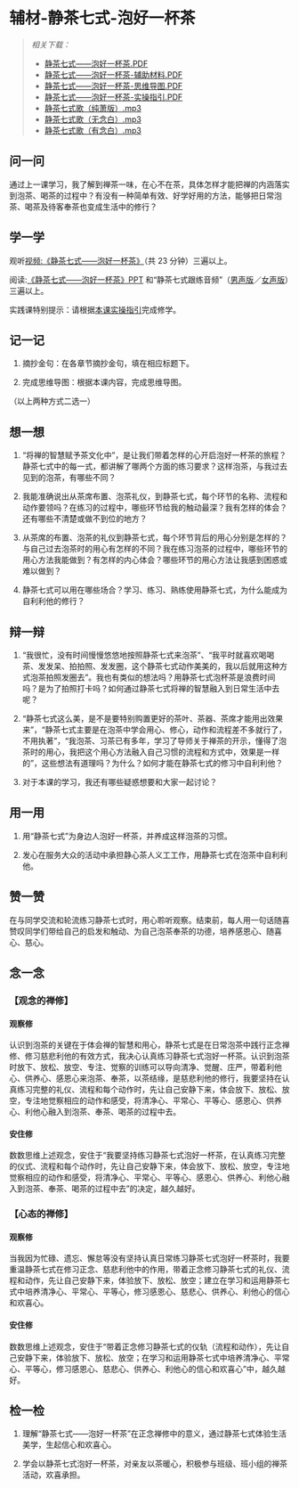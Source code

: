 # 辅材-静茶七式-泡好一杯茶

>
> _相关下载：_
>
> - [静茶七式——泡好一杯茶.PDF](静茶七式——泡好一杯茶.pdf)
> - [静茶七式——泡好一杯茶-辅助材料.PDF](静茶七式——泡好一杯茶-辅助材料.pdf)
> - [静茶七式——泡好一杯茶-思维导图.PDF](静茶七式——泡好一杯茶-思维导图.pdf)
> - [静茶七式——泡好一杯茶-实操指引.PDF](静茶七式——泡好一杯茶-实操指引.pdf)
> - [静茶七式歌（纯萧版）.mp3](静茶七式歌（纯萧版）.mp3)
> - [静茶七式歌（无念白）.mp3](静茶七式歌（无念白）.mp3)
> - [静茶七式歌（有念白）.mp3](静茶七式歌（有念白）.mp3)


## 问一问

通过上一课学习，我了解到禅茶一味，在心不在茶，具体怎样才能把禅的内涵落实到泡茶、喝茶的过程中？有没有一种简单有效、好学好用的方法，能够把日常泡茶、喝茶及待客奉茶也变成生活中的修行？

## 学一学

观听[视频:《静茶七式——泡好一杯茶》](https://www.youtube.com/watch?v=bB4IU3GL7jA)（共 23 分钟）三遍以上。

阅读:[《静茶七式——泡好一杯茶》PPT](静茶七式——泡好一杯茶.pdf) 和“静茶七式跟练音频”（[男声版](静茶七式跟练音频（男声版）.mp3)／[女声版](静茶七式跟练音频（女声版）.mp3)）三遍以上。

实践课特别提示：请根据[本课实操指引](./静茶七式-实操指引)完成修学。

## 记一记

1. 摘抄金句：在各章节摘抄金句，填在相应标题下。

2. 完成思维导图：根据本课内容，完成思维导图。

（以上两种方式二选一）

## 想一想

1. “将禅的智慧赋予茶文化中”，是让我们带着怎样的心开启泡好一杯茶的旅程？静茶七式中的每一式，都讲解了哪两个方面的练习要求？这样泡茶，与我过去见到的泡茶，有哪些不同？

2. 我能准确说出从茶席布置、泡茶礼仪，到静茶七式，每个环节的名称、流程和动作要领吗？在练习的过程中，哪些环节给我的触动最深？我有怎样的体会？还有哪些不清楚或做不到位的地方？

3. 从茶席的布置、泡茶的礼仪到静茶七式，每个环节背后的用心分别是怎样的？与自己过去泡茶时的用心有怎样的不同？我在练习泡茶的过程中，哪些环节的用心方法我能做到？有怎样的内心体会？哪些环节的用心方法让我感到困惑或难以做到？

4. 静茶七式可以用在哪些场合？学习、练习、熟练使用静茶七式，为什么能成为自利利他的修行？

## 辩一辩

1. “我很忙，没有时间慢慢悠悠地按照静茶七式来泡茶”、“我平时就喜欢喝喝茶、发发呆、拍拍照、发发圈，这个静茶七式动作美美的，我以后就用这种方式泡茶拍照发圈去”。我也有类似的想法吗？用静茶七式泡杯茶是浪费时间吗？是为了拍照打卡吗？如何通过静茶七式将禅的智慧融入到日常生活中去呢？

2. “静茶七式这么美，是不是要特别购置更好的茶叶、茶器、茶席才能用出效果来”，“静茶七式主要是在泡茶中学会用心、修心，动作和流程差不多就行了，不用执著”，“我泡茶、习茶已有多年，学习了导师关于禅茶的开示，懂得了泡茶时的用心，我把这个用心方法融入自己习惯的流程和方式中，效果是一样的”，这些想法有道理吗？为什么？如何才能在静茶七式的修习中自利利他？

3. 对于本课的学习，我还有哪些疑惑想要和大家一起讨论？

## 用一用

1. 用“静茶七式”为身边人泡好一杯茶，并养成这样泡茶的习惯。

2. 发心在服务大众的活动中承担静心茶人义工工作，用静茶七式在泡茶中自利利他。

## 赞一赞

在与同学交流和轮流练习静茶七式时，用心聆听观察。结束前，每人用一句话随喜赞叹同学们带给自己的启发和触动、为自己泡茶奉茶的功德，培养感恩心、随喜心、慈心。

## 念一念

### 【观念的禅修】

#### 观察修

认识到泡茶的关键在于体会禅的智慧和用心，静茶七式是在日常泡茶中践行正念禅修、修习慈悲利他的有效方式，我决心认真练习静茶七式泡好一杯茶。认识到泡茶时放下、放松、放空、专注、觉察的训练可以导向清净、觉醒、庄严，带着利他心、供养心、感恩心来泡茶、奉茶，以茶结缘，是慈悲利他的修行，我要坚持在认真练习完整的礼仪、流程和每个动作时，先让自己安静下来，体会放下、放松、放空，专注地觉察相应的动作和感受，将清净心、平常心、平等心、感恩心、供养心、利他心融入到泡茶、奉茶、喝茶的过程中去。

#### 安住修

数数思维上述观念，安住于“我要坚持练习静茶七式泡好一杯茶，在认真练习完整的仪式、流程和每个动作时，先让自己安静下来，体会放下、放松、放空，专注地觉察相应的动作和感受，将清净心、平常心、平等心、感恩心、供养心、利他心融入到泡茶、奉茶、喝茶的过程中去”的决定，越久越好。

### 【心态的禅修】

#### 观察修

当我因为忙碌、遗忘、懈怠等没有坚持认真日常练习静茶七式泡好一杯茶时，我要重温静茶七式在修习正念、慈悲利他中的作用，带着正念修习静茶七式的礼仪、流程和动作，先让自己安静下来，体验放下、放松、放空；建立在学习和运用静茶七式中培养清净心、平常心、平等心，修习感恩心、慈悲心、供养心、利他心的信心和欢喜心。

#### 安住修

数数思维上述观念，安住于“带着正念修习静茶七式的仪轨（流程和动作），先让自己安静下来，体验放下、放松、放空；在学习和运用静茶七式中培养清净心、平常心、平等心，修习感恩心、慈悲心、供养心、利他心的信心和欢喜心”中，越久越好。

## 检一检

1. 理解“静茶七式——泡好一杯茶”在正念禅修中的意义，通过静茶七式体验生活美学，生起信心和欢喜心。

2. 学会以静茶七式泡好一杯茶，对亲友以茶暖心，积极参与班级、班小组的禅茶活动，欢喜承担。
